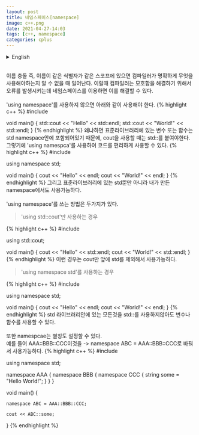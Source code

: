 ```yaml
---
layout: post
title: 네임스페이스[namespace]
image: c++.png
date: 2021-04-27-14:03
tags: [c++, namespace]
categories: cplus
---
```


<details>
<summary>English</summary>
<div markdown="1">
Name collisions, i.e. when identifiers with the same name are in the same scope, occur when the compiler cannot clearly know what to use. In this case, Compiral generates an error to resolve the ambiguity, and this can be resolved by using namespaces.<br>
<br>
If you do not use 'using namespace', you should use it as follows.
{% highlight c++ %}
#include <iostream>

void main() {
	std::cout << "Hello" << std::endl;
	std::cout << "World!" << std::endl;
}
{% endhighlight %}
Because variables or functions in the standard library are included in the std namespace, you must add std:: when using cout. Therefore, you can conveniently use the code by using'using namespace'.
{% highlight c++ %}
#include <iostream>

using namespace std;

void main() {
	cout << "Hello" << endl;
	cout << "World!" << endl;
}
{% endhighlight %}
And it can be used not only in std in the standard library, but also in your namespace.<br>
<br>
There are two ways to use'using namespace'.<br>
<Blockquote>When using only'using std::cout'</Blockquote>
{% highlight c++ %}
#include <iostream>

using std::cout;

void main() {
	cout << "Hello" << std::endl;
	cout << "World!" << std::endl;
}
{% endhighlight %}
In this case, only cout can be used by excluding std before it.<br>
<Blockquote>When using'using namespace std'</Blockquote>
{% highlight c++ %}
#include <iostream>

using namespace std;

void main() {
	cout << "Hello" << endl;
	cout << "World!" << endl;
}
{% endhighlight %}
In addition, namespcae can also be aliased.<br>
For example, AAA::BBB::CCC can be used by replacing this -> namespace ABC = AAA::BBB::CCC.
{% highlight c++ %}
#include <iostream>

using namespace std;


namespace AAA {
	namespace BBB {
		namespace CCC {
			string some = "Hello World!";
		}
	}
}

void main() {

	namespace ABC = AAA::BBB::CCC;

	cout << ABC::some;
}
{% endhighlight %}



---------------------------------------------------------------------------------------------------
</div>
</details>
<br>

 이름 충돌 즉, 이름이 같은 식별자가 같은 스코프에 있으면 컴파일러가 명확하게 무엇을 사용해야하는지 알 수 없을 때 일어난다. 이럴때 컴파일러는 모호함을 해결하기 위해서 오류를 발생시키는데 네임스페이스를 이용하면 이를 해결할 수 있다.<br>
<br>
'using namespace'를 사용하지 않으면 아래와 같이 사용해야 한다.
{% highlight c++ %}
#include <iostream>

void main() {
	std::cout << "Hello" << std::endl;
	std::cout << "World!" << std::endl;
}
{% endhighlight %}
왜냐하면 표준라이브러리에 있는 변수 또는 함수는 std namespace안에 포함되어있기 때문에, cout을 사용할 때는 std::를 붙여야한다. 그렇기에 'using namespca'를 사용하여 코드를 편리하게 사용할 수 있다.
{% highlight c++ %}
#include <iostream>

using namespace std;

void main() {
	cout << "Hello" << endl;
	cout << "World!" << endl;
}
{% endhighlight %}
그리고 표준라이브러리에 있는 std뿐만 아니라 내가 만든 namespace에서도 사용가능하다.<br>
<br>
'using namespace'를 쓰는 방법은 두가지가 있다.<br>
<Blockquote>'using std::cout'만 사용하는 경우</Blockquote>
{% highlight c++ %}
#include <iostream>

using std::cout;

void main() {
	cout << "Hello" << std::endl;
	cout << "World!" << std::endl;
}
{% endhighlight %}
이런 경우는 cout만 앞에 std를 제외해서 사용가능하다.<br>
<Blockquote>'using namespace std'를 사용하는 경우</Blockquote>
{% highlight c++ %}
#include <iostream>

using namespace std;

void main() {
	cout << "Hello" << endl;
	cout << "World!" << endl;
}
{% endhighlight %}
std 라이브러리안에 있는 모든것을 std::를 사용하지않아도 변수나 함수를 사용할 수 있다.<br>
<br>
또한 namespcae는 별칭도 설정할 수 있다.<br>
예를 들어 AAA::BBB::CCC이것을 -> namespace ABC = AAA::BBB::CCC로 바꿔서 사용가능하다.
{% highlight c++ %}
#include <iostream>

using namespace std;


namespace AAA {
	namespace BBB {
		namespace CCC {
			string some = "Hello World!";
		}
	}
}

void main() {

	namespace ABC = AAA::BBB::CCC;

	cout << ABC::some;
}
{% endhighlight %}